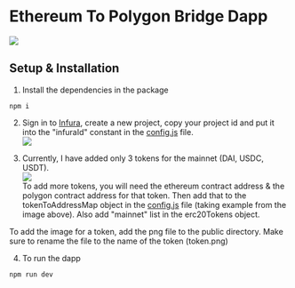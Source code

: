 # Ethereum To Polygon Bridge Dapp

<img src="https://user-images.githubusercontent.com/47485188/126107989-729175ff-7a2b-481c-ae2d-113e71d8c41f.png"> </img>

## Setup & Installation
1. Install the dependencies in the package
```
npm i
```
2. Sign in to [Infura](https://infura.io/), create a new project, copy your project id and put it into the "infuraId" constant in the [config.js](https://github.com/realdiganta/ethereum-to-polygon-bridge/blob/main/config.js) file.<br>
<img src="https://user-images.githubusercontent.com/47485188/126146427-cc183c41-f50f-499f-bee8-ed2407b62e86.png"></img>

3. Currently, I have added only 3 tokens for the mainnet (DAI, USDC, USDT). <br>
<img src="https://user-images.githubusercontent.com/47485188/126146871-ddcd76fa-8e70-4d31-9228-ef009aab82e8.png"></src><br>
To add more tokens, you will need the ethereum contract address & the polygon contract address for that token. Then add that to the tokenToAddressMap object in the [config.js](https://github.com/realdiganta/ethereum-to-polygon-bridge/blob/main/config.js) file (taking example from the image above). Also add "mainnet" list in the erc20Tokens object. 

To add the image for a token, add the png file to the public directory. Make sure to rename the file to the name of the token (token.png)

4. To run the dapp
```
npm run dev
```